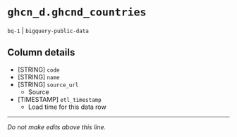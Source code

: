 # `ghcn_d.ghcnd_countries`
`bq-1` | `bigquery-public-data`

## Column details
* [STRING]    `code`
* [STRING]    `name`
* [STRING]    `source_url`
  - Source 
* [TIMESTAMP] `etl_timestamp`
  - Load time for this data row

-------------------------------------------------------------------------------
*Do not make edits above this line.*
